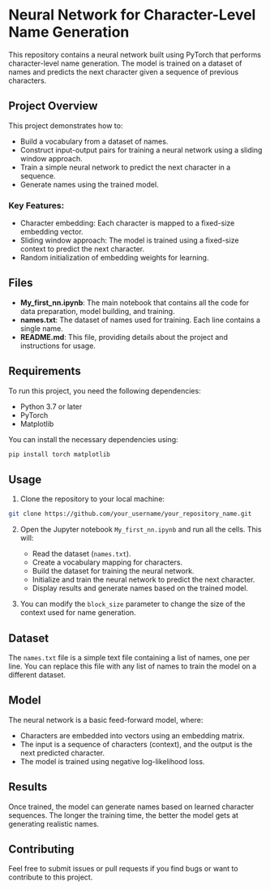 
# Neural Network for Character-Level Name Generation

This repository contains a neural network built using PyTorch that performs character-level name generation. The model is trained on a dataset of names and predicts the next character given a sequence of previous characters.

## Project Overview

This project demonstrates how to:
- Build a vocabulary from a dataset of names.
- Construct input-output pairs for training a neural network using a sliding window approach.
- Train a simple neural network to predict the next character in a sequence.
- Generate names using the trained model.

### Key Features:
- Character embedding: Each character is mapped to a fixed-size embedding vector.
- Sliding window approach: The model is trained using a fixed-size context to predict the next character.
- Random initialization of embedding weights for learning.

## Files

- **My_first_nn.ipynb**: The main notebook that contains all the code for data preparation, model building, and training.
- **names.txt**: The dataset of names used for training. Each line contains a single name.
- **README.md**: This file, providing details about the project and instructions for usage.

## Requirements

To run this project, you need the following dependencies:

- Python 3.7 or later
- PyTorch
- Matplotlib

You can install the necessary dependencies using:

```bash
pip install torch matplotlib
```

## Usage

1. Clone the repository to your local machine:

```bash
git clone https://github.com/your_username/your_repository_name.git
```

2. Open the Jupyter notebook `My_first_nn.ipynb` and run all the cells. This will:

   - Read the dataset (`names.txt`).
   - Create a vocabulary mapping for characters.
   - Build the dataset for training the neural network.
   - Initialize and train the neural network to predict the next character.
   - Display results and generate names based on the trained model.

3. You can modify the `block_size` parameter to change the size of the context used for name generation.

## Dataset

The `names.txt` file is a simple text file containing a list of names, one per line. You can replace this file with any list of names to train the model on a different dataset.

## Model

The neural network is a basic feed-forward model, where:

- Characters are embedded into vectors using an embedding matrix.
- The input is a sequence of characters (context), and the output is the next predicted character.
- The model is trained using negative log-likelihood loss.

## Results

Once trained, the model can generate names based on learned character sequences. The longer the training time, the better the model gets at generating realistic names.

## Contributing

Feel free to submit issues or pull requests if you find bugs or want to contribute to this project.


